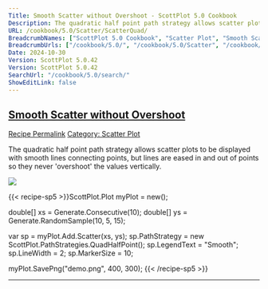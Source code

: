 ```yaml
---
Title: Smooth Scatter without Overshoot - ScottPlot 5.0 Cookbook
Description: The quadratic half point path strategy allows scatter plots to be displayed with smooth lines connecting points, but lines are eased in and out of points so they never 'overshoot' the values vertically.
URL: /cookbook/5.0/Scatter/ScatterQuad/
BreadcrumbNames: ["ScottPlot 5.0 Cookbook", "Scatter Plot", "Smooth Scatter without Overshoot"]
BreadcrumbUrls: ["/cookbook/5.0/", "/cookbook/5.0/Scatter", "/cookbook/5.0/Scatter/ScatterQuad"]
Date: 2024-10-30
Version: ScottPlot 5.0.42
Version: ScottPlot 5.0.42
SearchUrl: "/cookbook/5.0/search/"
ShowEditLink: false
---
```



<h2 style='border-bottom: 0;'><a href='/cookbook/5.0/Scatter/ScatterQuad'>Smooth Scatter without Overshoot</a></h2>

<div class="d-flex mb-2">
<a class="btn btn-sm btn-primary me-1" href="/cookbook/5.0/Scatter/ScatterQuad">Recipe Permalink</a>
<a class="btn btn-sm btn-success me-1" href="/cookbook/5.0/Scatter">Category: Scatter Plot</a>
</div>

The quadratic half point path strategy allows scatter plots to be displayed with smooth lines connecting points, but lines are eased in and out of points so they never 'overshoot' the values vertically.

[![](/cookbook/5.0/images/ScatterQuad.png?241029205813)](/cookbook/5.0/images/ScatterQuad.png?241029205813)

{{< recipe-sp5 >}}ScottPlot.Plot myPlot = new();

double[] xs = Generate.Consecutive(10);
double[] ys = Generate.RandomSample(10, 5, 15);

var sp = myPlot.Add.Scatter(xs, ys);
sp.PathStrategy = new ScottPlot.PathStrategies.QuadHalfPoint();
sp.LegendText = "Smooth";
sp.LineWidth = 2;
sp.MarkerSize = 10;

myPlot.SavePng("demo.png", 400, 300);
{{< /recipe-sp5 >}}

<hr class='my-5 invisible'>


